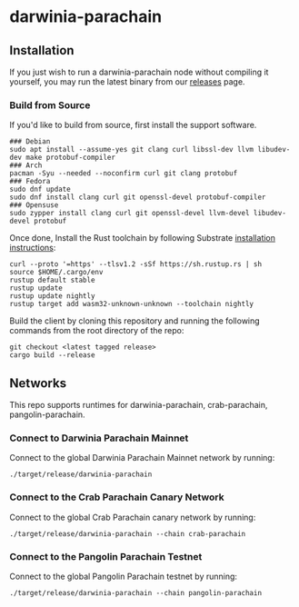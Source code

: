 # darwinia-parachain
## Installation
If you just wish to run a darwinia-parachain node without compiling it yourself, you may run the latest binary from our [releases](https://github.com/darwinia-network/darwinia-parachain/releases) page.
### Build from Source
If you'd like to build from source, first install the support software.
```shell
### Debian
sudo apt install --assume-yes git clang curl libssl-dev llvm libudev-dev make protobuf-compiler
### Arch
pacman -Syu --needed --noconfirm curl git clang protobuf
### Fedora
sudo dnf update
sudo dnf install clang curl git openssl-devel protobuf-compiler
### Opensuse
sudo zypper install clang curl git openssl-devel llvm-devel libudev-devel protobuf
```
Once done, Install the Rust toolchain by following Substrate [installation instructions](https://docs.substrate.io/main-docs/install/):
```shell
curl --proto '=https' --tlsv1.2 -sSf https://sh.rustup.rs | sh
source $HOME/.cargo/env
rustup default stable
rustup update
rustup update nightly
rustup target add wasm32-unknown-unknown --toolchain nightly
```
Build the client by cloning this repository and running the following commands from the root directory of the repo:
```shell
git checkout <latest tagged release>
cargo build --release
```
## Networks
This repo supports runtimes for darwinia-parachain, crab-parachain, pangolin-parachain.
### Connect to Darwinia Parachain Mainnet
Connect to the global Darwinia Parachain Mainnet network by running:
```shell
./target/release/darwinia-parachain
```
### Connect to the Crab Parachain Canary Network
Connect to the global Crab Parachain canary network by running:
```shell
./target/release/darwinia-parachain --chain crab-parachain
```
### Connect to the Pangolin Parachain Testnet 
Connect to the global Pangolin Parachain testnet by running:
```shell
./target/release/darwinia-parachain --chain pangolin-parachain
```